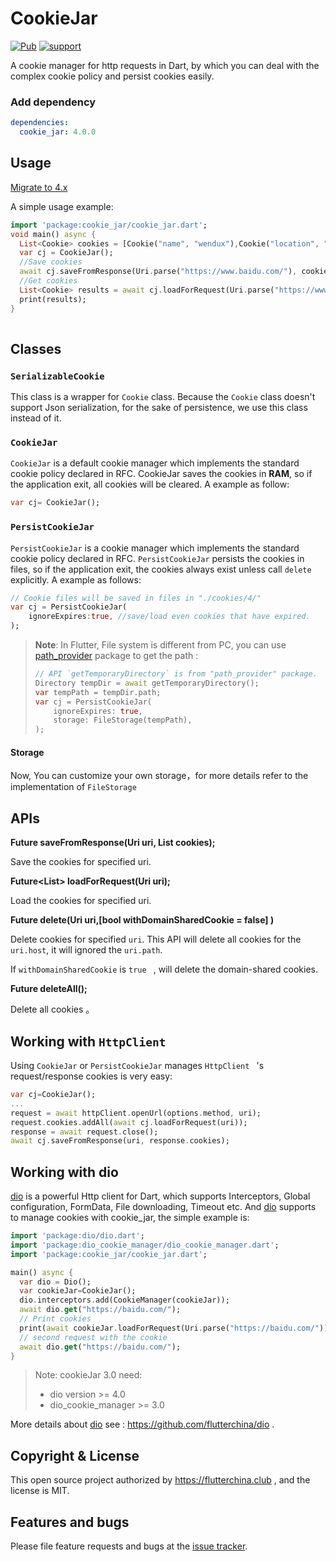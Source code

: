 # CookieJar

[![Pub](https://img.shields.io/pub/v/cookie_jar.svg?style=flat-square)](https://pub.dartlang.org/packages/cookie_jar)
[![support](https://img.shields.io/badge/platform-flutter%7Cdart%20vm-ff69b4.svg?style=flat-square)](https://github.com/flutterchina/cookie_jar)

A cookie manager for http requests in Dart, by which you can deal with the complex cookie policy and persist cookies easily.

### Add dependency

```yaml
dependencies:
  cookie_jar: 4.0.0
```

## Usage

[Migrate to 4.x](./migrate_to_4.md)

A simple usage example:

```dart
import 'package:cookie_jar/cookie_jar.dart';
void main() async {
  List<Cookie> cookies = [Cookie("name", "wendux"),Cookie("location", "china")];
  var cj = CookieJar();
  //Save cookies   
  await cj.saveFromResponse(Uri.parse("https://www.baidu.com/"), cookies);
  //Get cookies  
  List<Cookie> results = await cj.loadForRequest(Uri.parse("https://www.baidu.com/xx"));
  print(results);  
}    
       
```

## Classes

### `SerializableCookie`

This class is a wrapper for `Cookie` class. Because the `Cookie` class doesn't  support Json serialization, for the sake of persistence, we use this class instead of it.

### `CookieJar`

`CookieJar` is a default cookie manager which implements the standard cookie policy declared in RFC. CookieJar saves the cookies in **RAM**, so if the application exit, all cookies will be cleared. A example as follow:

```dart
var cj= CookieJar();
```

### `PersistCookieJar`

`PersistCookieJar` is a cookie manager which implements the standard cookie policy declared in RFC. `PersistCookieJar`  persists the cookies in files, so if the application exit, the cookies always exist unless call `delete` explicitly. A example as follows:

```dart
// Cookie files will be saved in files in "./cookies/4/"
var cj = PersistCookieJar(
    ignoreExpires:true, //save/load even cookies that have expired.
);
```

> **Note**: In Flutter, File system is different from PC,  you can use [path_provider](https://pub.dartlang.org/packages/path_provider) package to get the path :
>
> ```dart
> // API `getTemporaryDirectory` is from "path_provider" package.
> Directory tempDir = await getTemporaryDirectory();
> var tempPath = tempDir.path;
> var cj = PersistCookieJar(
>     ignoreExpires: true,
>     storage: FileStorage(tempPath),
> );
> ```

#### Storage

Now, You can customize your own storage，for more details refer to the implementation of `FileStorage` 

## APIs

**Future<void>  saveFromResponse(Uri uri, List<Cookie> cookies);**

Save the cookies for specified uri.

**Future<List<Cookie>> loadForRequest(Uri uri);**

Load the cookies for specified uri.

**Future<void> delete(Uri uri,[bool withDomainSharedCookie = false] )**

Delete cookies for specified `uri`. This API will delete all cookies for the `uri.host`, it will ignored the `uri.path`.

If `withDomainSharedCookie` is `true `  ,  will delete the domain-shared cookies.

**Future<void> deleteAll();**

Delete all cookies 。

## Working with `HttpClient`

Using  `CookieJar` or `PersistCookieJar` manages  `HttpClient ` 's  request/response cookies is very easy:

```dart
var cj=CookieJar();
...
request = await httpClient.openUrl(options.method, uri);
request.cookies.addAll(await cj.loadForRequest(uri));
response = await request.close();
await cj.saveFromResponse(uri, response.cookies);
```

## Working with dio

[dio](https://github.com/flutterchina/dio) is a powerful Http client for Dart, which supports Interceptors, Global configuration, FormData, File downloading, Timeout etc.  And [dio](https://github.com/flutterchina/dio) supports to manage cookies with cookie_jar, the simple example is:

```dart
import 'package:dio/dio.dart';
import 'package:dio_cookie_manager/dio_cookie_manager.dart';
import 'package:cookie_jar/cookie_jar.dart';

main() async {
  var dio = Dio();
  var cookieJar=CookieJar();
  dio.interceptors.add(CookieManager(cookieJar));
  await dio.get("https://baidu.com/");
  // Print cookies
  print(await cookieJar.loadForRequest(Uri.parse("https://baidu.com/")));
  // second request with the cookie
  await dio.get("https://baidu.com/");
}
```

> Note: cookieJar 3.0 need:
>
> - dio version >= 4.0
> - dio_cookie_manager >= 3.0

More details about [dio](https://github.com/flutterchina/dio)  see : https://github.com/flutterchina/dio .

## Copyright & License

This open source project authorized by https://flutterchina.club , and the license is MIT.

## Features and bugs

Please file feature requests and bugs at the [issue tracker][tracker].

[tracker]: https://github.com/flutterchina/cookie_jar

